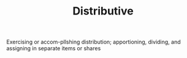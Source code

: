 ---
title: Distributive
letter: D
permalink: "/definitions/bld-distributive.html"
body: Exercising or accom-pllshing distribution; apportioning, dividing, and assigning
  in separate items or shares
published_at: '2018-07-07'
source: Black's Law Dictionary 2nd Ed (1910)
layout: post
---